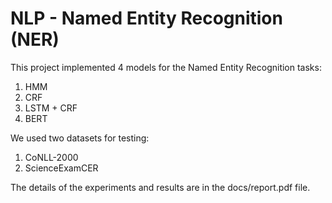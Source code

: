 # NLP - Named Entity Recognition (NER)
This project implemented 4 models for the Named Entity Recognition tasks:
1. HMM
2. CRF
3. LSTM + CRF
4. BERT

We used two datasets for testing:
1. CoNLL-2000
2. ScienceExamCER

The details of the experiments and results are in the docs/report.pdf file.